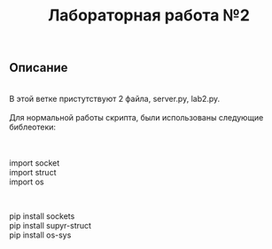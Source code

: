 <a> <h1 align="center"> Лабораторная работа №2 </h1></a>
<br>
<a> <h2 align="left"> Описание </h2></a>
<br>
В этой ветке пристутствуют 2 файла, server.py, lab2.py.
<br>
<br>
Для нормальной работы скрипта, были использованы следующие библеотеки:
<br>
<br>
<br>
<body>

import socket<br>
import struct<br>
import os </br> 
</body>
<br>

<body>

pip install sockets</br>
pip install supyr-struct</br>
pip install os-sys</br>

</body>
